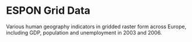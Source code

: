 # ESPON Grid Data

Various human geography indicators in gridded raster form across Europe, including GDP, population and unemployment in 2003 and 2006.

